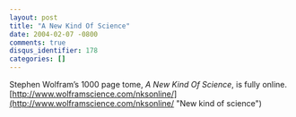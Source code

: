 ```yaml
---
layout: post
title: "A New Kind Of Science"
date: 2004-02-07 -0800
comments: true
disqus_identifier: 178
categories: []
---
```

Stephen Wolfram’s 1000 page tome, *A New Kind Of Science*, is fully
online.
[http://www.wolframscience.com/nksonline/](http://www.wolframscience.com/nksonline/ "New kind of science")

